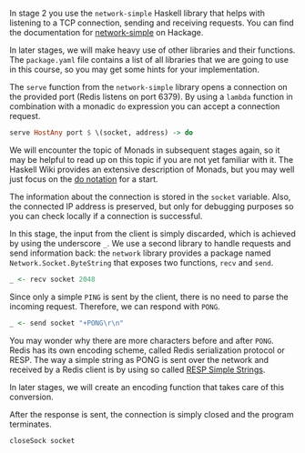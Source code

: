 In stage 2 you use the `network-simple` Haskell library that helps with listening to a TCP connection, sending and receiving requests.
You can find the documentation for [network-simple](https://hackage.haskell.org/package/network-simple) on Hackage.

In later stages, we will make heavy use of other libraries and their functions.
The `package.yaml` file contains a list of all libraries that we are going to use in this course, so you may get some hints for your implementation.

The `serve` function from the `network-simple` library opens a connection on the provided port (Redis listens on port 6379).
By using a `lambda` function in combination with a monadic `do` expression you can accept a connection request.

```haskell
serve HostAny port $ \(socket, address) -> do
```

We will encounter the topic of Monads in subsequent stages again, so it may be helpful to read up on this topic if you are not yet familiar with it.
The Haskell Wiki provides an extensive description of Monads, but you may well just focus on the [do notation](https://wiki.haskell.org/All_About_Monads#Do_notation) for a start.

The information about the connection is stored in the `socket` variable.
Also, the connected IP address is preserved, but only for debugging purposes so you can check locally if a connection is successful.

In this stage, the input from the client is simply discarded, which is achieved by using the underscore `_`.
We use a second library to handle requests and send information back: the `network` library provides a package named `Network.Socket.ByteString` that exposes two functions, `recv` and `send`.

```haskell
_ <- recv socket 2048
```

Since only a simple `PING` is sent by the client, there is no need to parse the incoming request.
Therefore, we can respond with `PONG`.

```haskell
_ <- send socket "+PONG\r\n"
```

You may wonder why there are more characters before and after `PONG`.
Redis has its own encoding scheme, called Redis serialization protocol or RESP.
The way a simple string as PONG is sent over the network and received by a Redis client is by using so called [RESP Simple Strings](https://redis.io/docs/reference/protocol-spec/#resp-simple-strings).

In later stages, we will create an encoding function that takes care of this conversion.

After the response is sent, the connection is simply closed and the program terminates.

```haskell
closeSock socket
```